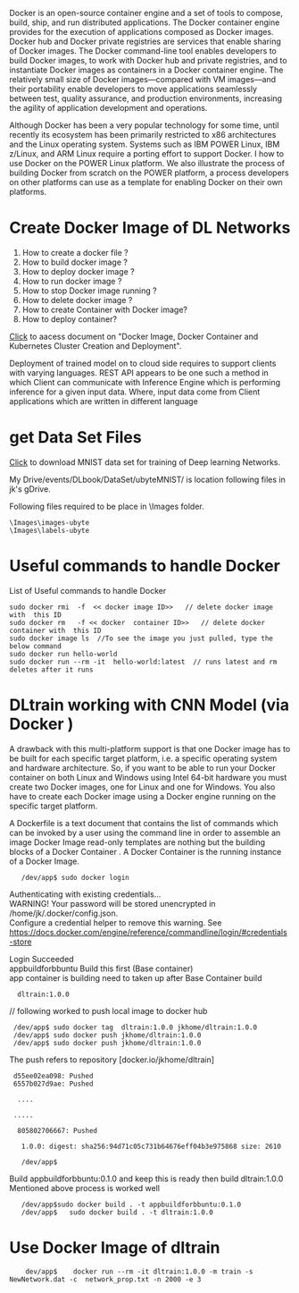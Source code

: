 
Docker is an open-source container engine and a set of tools to compose, build, ship, and run distributed applications. The Docker container engine provides for the execution of applications composed as Docker images. Docker hub and Docker private registries are services that enable sharing of Docker images. The Docker command-line tool enables developers to build Docker images, to work with Docker hub and private registries, and to instantiate Docker images as containers in a Docker container engine. The relatively small size of Docker images—compared with VM images—and their portability enable developers to move applications seamlessly between test, quality assurance, and production environments, increasing the agility of application development and operations.

Although Docker has been a very popular technology for some time, until recently its ecosystem has been primarily restricted to x86 architectures and the Linux operating system. Systems such as IBM POWER Linux, IBM z/Linux, and ARM Linux require a porting effort to support Docker. I  how to use Docker on the POWER Linux platform. We also illustrate the process of building Docker from scratch on the POWER platform, a process developers on other platforms can use as a template for enabling Docker on their own platforms.




# Create Docker Image of DL Networks

1. How to create a docker file ?
2. How to build docker image ?
3. How to deploy docker image ?
4. How to run docker image ?
5. How to stop Docker image  running ?
6. How to delete docker image  ?
7. How to create Container with Docker image?
8. How to deploy container? 

 [Click](https://docs.google.com/document/d/1j3BrdxtS4ne8wsYICOKkjbRu08Lu96gOa0_0bl5vbmE/edit?usp=sharing) to aacess  document on "Docker Image,  Docker Container and Kubernetes Cluster
Creation and Deployment".

 
 Deployment of trained model on to cloud side  requires to  support  clients with varying languages.  REST API appears to be one such a method in which Client can communicate with Inference Engine which is performing inference for a given input data. Where, input data come from Client applications which are written in different language 

# get Data Set  Files


[Click](https://drive.google.com/drive/folders/1ZSe9HKynmpXQjLyuyfQq_-8q6wpcEJc3?usp=sharing) to download  MNIST data set for training of Deep learning Networks.

My Drive/events/DLbook/DataSet/ubyteMNIST/ is location following files in jk's gDrive.



 Following files required to be place in \Images folder.  
  
    \Images\images-ubyte
    \Images\labels-ubyte
    
# Useful commands to handle Docker  

   List of Useful commands to handle Docker

    sudo docker rmi  -f  << docker image ID>>   // delete docker image with  this ID
    sudo docker rm   -f << docker  container ID>>   // delete docker container with  this ID
    sudo docker image ls  //To see the image you just pulled, type the below command
    sudo docker run hello-world
    sudo docker run --rm -it  hello-world:latest  // runs latest and rm deletes after it runs 
    

# DLtrain working with CNN Model  (via Docker )

A drawback with this multi-platform support is that one Docker image has to be built for each specific target platform, i.e. a specific operating system and hardware architecture. So, if you want to be able to run your Docker container on both Linux and Windows using Intel 64-bit hardware you must create two Docker images, one for Linux and one for Windows. You also have to create each Docker image using a Docker engine running on the specific target platform.


A Dockerfile is a text document that contains the list of commands which can be invoked by a user using the command line in order to assemble an image  Docker Image read-only templates are nothing but the building blocks of a Docker Container  . A Docker Container is the running instance of a Docker Image.


       /dev/app$ sudo docker login

Authenticating with existing credentials... <br>
WARNING! Your password will be stored unencrypted in /home/jk/.docker/config.json. <br>
Configure a credential helper to remove this warning. See <br>
https://docs.docker.com/engine/reference/commandline/login/#credentials-store <br>


Login Succeeded <br>
appbuildforbbuntu  Build this first  (Base container)  <br>
app container is  building need to taken up after Base Container build <br>

      dltrain:1.0.0


// following worked to push local image to docker hub


     /dev/app$ sudo docker tag  dltrain:1.0.0 jkhome/dltrain:1.0.0
     /dev/app$ sudo docker push jkhome/dltrain:1.0.0
     /dev/app$ sudo docker push jkhome/dltrain:1.0.0

The push refers to repository [docker.io/jkhome/dltrain]

     d55ee02ea098: Pushed
     6557b027d9ae: Pushed
   
      ....

     .....

      805802706667: Pushed

       1.0.0: digest: sha256:94d71c05c731b64676eff04b3e975868 size: 2610

       /dev/app$


Build appbuildforbbuntu:0.1.0 and keep this is ready then build dltrain:1.0.0 
Mentioned above process is worked well


       /dev/app$sudo docker build . -t appbuildforbbuntu:0.1.0
       /dev/app$   sudo docker build . -t dltrain:1.0.0


# Use Docker Image of dltrain

        dev/app$    docker run --rm -it dltrain:1.0.0 -m train -s NewNetwork.dat -c  network_prop.txt -n 2000 -e 3
